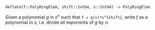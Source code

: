 ```
deflate(f::PolyRingElem, shift::Int64, n::Int64) -> PolyRingElem
```

Given a polynomial $g$ in $x^n$ such that `f = g(x)*x^{shift}`, write $f$ as a polynomial in $x$, i.e. divide all exponents of $g$ by $n$.
